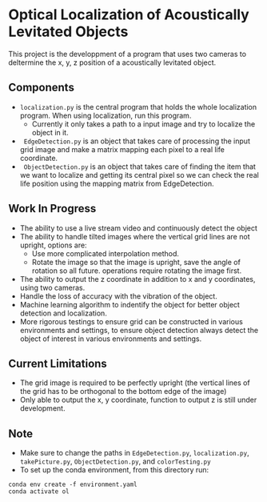 # Optical Localization of Acoustically Levitated Objects

This project is the developpment of a program that uses two cameras to deltermine
    the x, y, z position of a acoustically levitated object.

## Components
- ``localization.py`` is the central program that holds the whole localization program.
    When using localization, run this program.
    - Currently it only takes a path to a input image and try to localize the object in it.
- `` EdgeDetection.py`` is an object that takes care of processing the input grid image and
    make a matrix mapping each pixel to a real life coordinate.
- `` ObjectDetection.py`` is an object that takes care of finding the item that we want to
    localize and getting its central pixel so we can check the real life position using the mapping
    matrix from EdgeDetection.

## Work In Progress
- The ability to use a live stream video and continuously detect the object
- The ability to handle tilted images where the vertical grid lines are not upright, options are:
    - Use more complicated interpolation method.
    - Rotate the image so that the image is upright, save the angle of rotation so all future.
        operations require rotating the image first.
- The ability to output the z coordinate in addition to x and y coordinates, using two cameras.
- Handle the loss of accuracy with the vibration of the object.
- Machine learning algorithm to indentify the object for better object detection and localization.
- More rigorous testings to ensure grid can be constructed in various environments and settings, to 
    ensure object detection always detect the object of interest in various environments and settings.

## Current Limitations
- The grid image is required to be perfectly upright (the vertical lines of the grid has to
    be orthogonal to the bottom edge of the image)
- Only able to output the x, y coordinate, function to output z is still under development.

## Note
- Make sure to change the paths in ``EdgeDetection.py``, ``localization.py``, ``takePicture.py``, 
    ``ObjectDetection.py``, and ``colorTesting.py``
- To set up the conda environment, from this directory run:
```
conda env create -f environment.yaml
conda activate ol
``` 
